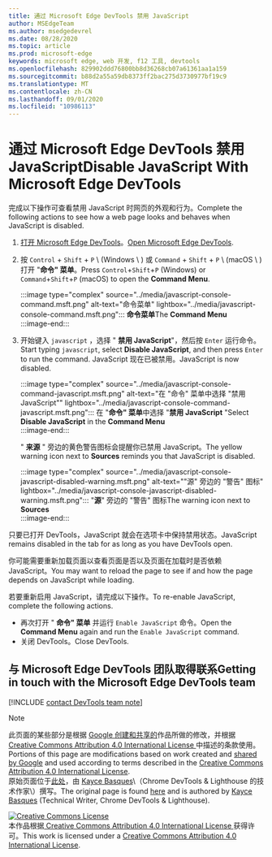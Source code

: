 ```yaml
---
title: 通过 Microsoft Edge DevTools 禁用 JavaScript
author: MSEdgeTeam
ms.author: msedgedevrel
ms.date: 08/28/2020
ms.topic: article
ms.prod: microsoft-edge
keywords: microsoft edge, web 开发, f12 工具, devtools
ms.openlocfilehash: 829902ddd76800bb8d36268cb07a61361aa1a159
ms.sourcegitcommit: b88d2a55a59db8373ff2bac275d3730977bf19c9
ms.translationtype: MT
ms.contentlocale: zh-CN
ms.lasthandoff: 09/01/2020
ms.locfileid: "10986113"
---
```

<!-- Copyright Kayce Basques 

   Licensed under the Apache License, Version 2.0 (the "License");
   you may not use this file except in compliance with the License.
   You may obtain a copy of the License at

       https://www.apache.org/licenses/LICENSE-2.0

   Unless required by applicable law or agreed to in writing, software
   distributed under the License is distributed on an "AS IS" BASIS,
   WITHOUT WARRANTIES OR CONDITIONS OF ANY KIND, either express or implied.
   See the License for the specific language governing permissions and
   limitations under the License.  -->

# <span data-ttu-id="41e9f-103">通过 Microsoft Edge DevTools 禁用 JavaScript</span><span class="sxs-lookup"><span data-stu-id="41e9f-103">Disable JavaScript With Microsoft Edge DevTools</span></span>  

<span data-ttu-id="41e9f-104">完成以下操作可查看禁用 JavaScript 时网页的外观和行为。</span><span class="sxs-lookup"><span data-stu-id="41e9f-104">Complete the following actions to see how a web page looks and behaves when JavaScript is disabled.</span></span>  

1.  <span data-ttu-id="41e9f-105">[打开 Microsoft Edge DevTools][DevToolsOpen]。</span><span class="sxs-lookup"><span data-stu-id="41e9f-105">[Open Microsoft Edge DevTools][DevToolsOpen].</span></span>  
1.  <span data-ttu-id="41e9f-106">按 `Control` + `Shift` + `P` \ (Windows \ ) 或 `Command` + `Shift` + `P` \ (macOS \ ) 打开 "**命令" 菜单**。</span><span class="sxs-lookup"><span data-stu-id="41e9f-106">Press `Control`+`Shift`+`P` \(Windows\) or `Command`+`Shift`+`P` \(macOS\) to open the **Command Menu**.</span></span>  
    
    :::image type="complex" source="../media/javascript-console-command.msft.png" alt-text="命令菜单" lightbox="../media/javascript-console-command.msft.png":::
       <span data-ttu-id="41e9f-108">**命令菜单**</span><span class="sxs-lookup"><span data-stu-id="41e9f-108">The **Command Menu**</span></span>  
    :::image-end:::  
    
1.  <span data-ttu-id="41e9f-109">开始键入 `javascript` ，选择 " **禁用 JavaScript**"，然后按 `Enter` 运行命令。</span><span class="sxs-lookup"><span data-stu-id="41e9f-109">Start typing `javascript`, select **Disable JavaScript**, and then press `Enter` to run the command.</span></span>  <span data-ttu-id="41e9f-110">JavaScript 现在已被禁用。</span><span class="sxs-lookup"><span data-stu-id="41e9f-110">JavaScript is now disabled.</span></span>  
    
    :::image type="complex" source="../media/javascript-console-command-javascript.msft.png" alt-text="在 "命令" 菜单中选择 "禁用 JavaScript"" lightbox="../media/javascript-console-command-javascript.msft.png":::
       <span data-ttu-id="41e9f-112">在 "**命令" 菜单**中选择 "**禁用 JavaScript** "</span><span class="sxs-lookup"><span data-stu-id="41e9f-112">Select **Disable JavaScript** in the **Command Menu**</span></span>  
    :::image-end:::  
    
    <span data-ttu-id="41e9f-113">" **来源** " 旁边的黄色警告图标会提醒你已禁用 JavaScript。</span><span class="sxs-lookup"><span data-stu-id="41e9f-113">The yellow warning icon next to **Sources** reminds you that JavaScript is disabled.</span></span>  
    
    :::image type="complex" source="../media/javascript-console-javascript-disabled-warning.msft.png" alt-text=""源" 旁边的 "警告" 图标" lightbox="../media/javascript-console-javascript-disabled-warning.msft.png":::
       <span data-ttu-id="41e9f-115">"**源**" 旁边的 "警告" 图标</span><span class="sxs-lookup"><span data-stu-id="41e9f-115">The warning icon next to **Sources**</span></span>  
    :::image-end:::  
    
<span data-ttu-id="41e9f-116">只要已打开 DevTools，JavaScript 就会在选项卡中保持禁用状态。</span><span class="sxs-lookup"><span data-stu-id="41e9f-116">JavaScript remains disabled in the tab for as long as you have DevTools open.</span></span>  

<span data-ttu-id="41e9f-117">你可能需要重新加载页面以查看页面是否以及页面在加载时是否依赖 JavaScript。</span><span class="sxs-lookup"><span data-stu-id="41e9f-117">You may want to reload the page to see if and how the page depends on JavaScript while loading.</span></span>  

<span data-ttu-id="41e9f-118">若要重新启用 JavaScript，请完成以下操作。</span><span class="sxs-lookup"><span data-stu-id="41e9f-118">To re-enable JavaScript, complete the following actions.</span></span>  

*   <span data-ttu-id="41e9f-119">再次打开 " **命令" 菜单** 并运行 `Enable JavaScript` 命令。</span><span class="sxs-lookup"><span data-stu-id="41e9f-119">Open the **Command Menu** again and run the `Enable JavaScript` command.</span></span>  
*   <span data-ttu-id="41e9f-120">关闭 DevTools。</span><span class="sxs-lookup"><span data-stu-id="41e9f-120">Close DevTools.</span></span>  

## <span data-ttu-id="41e9f-121">与 Microsoft Edge DevTools 团队取得联系</span><span class="sxs-lookup"><span data-stu-id="41e9f-121">Getting in touch with the Microsoft Edge DevTools team</span></span>  

[!INCLUDE [contact DevTools team note](../includes/contact-devtools-team-note.md)]  

<!-- links -->  

[DevToolsOpen]: ../open.md "打开 Microsoft Edge DevTools |Microsoft 文档"  

> [!NOTE]
> <span data-ttu-id="41e9f-123">此页面的某些部分是根据 [Google 创建和共享的][GoogleSitePolicies]作品所做的修改，并根据[ Creative Commons Attribution 4.0 International License ][CCA4IL]中描述的条款使用。</span><span class="sxs-lookup"><span data-stu-id="41e9f-123">Portions of this page are modifications based on work created and [shared by Google][GoogleSitePolicies] and used according to terms described in the [Creative Commons Attribution 4.0 International License][CCA4IL].</span></span>  
> <span data-ttu-id="41e9f-124">原始页面位于[此处](https://developers.google.com/web/tools/chrome-devtools/javascript/disable)，由 [Kayce Basques][KayceBasques]\（Chrome DevTools \& Lighthouse 的技术作家\）撰写。</span><span class="sxs-lookup"><span data-stu-id="41e9f-124">The original page is found [here](https://developers.google.com/web/tools/chrome-devtools/javascript/disable) and is authored by [Kayce Basques][KayceBasques] \(Technical Writer, Chrome DevTools \& Lighthouse\).</span></span>  

[![Creative Commons License][CCby4Image]][CCA4IL]  
<span data-ttu-id="41e9f-126">本作品根据[ Creative Commons Attribution 4.0 International License ][CCA4IL]获得许可。</span><span class="sxs-lookup"><span data-stu-id="41e9f-126">This work is licensed under a [Creative Commons Attribution 4.0 International License][CCA4IL].</span></span>  

[CCA4IL]: https://creativecommons.org/licenses/by/4.0  
[CCby4Image]: https://i.creativecommons.org/l/by/4.0/88x31.png  
[GoogleSitePolicies]: https://developers.google.com/terms/site-policies  
[KayceBasques]: https://developers.google.com/web/resources/contributors/kaycebasques  

